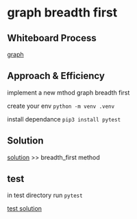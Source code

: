 # graph breadth first 

## Whiteboard Process
[graph](./Untitled%20(2).png)

## Approach & Efficiency

 implement a new mthod graph breadth first 

create your env 
`python -m venv .venv`

install dependance
`pip3 install pytest`


## Solution

[solution](./graph.py)  >> breadth_first method 

## test
in test directory run
`pytest`

[test solution](./test/test_breadth_first.py)   